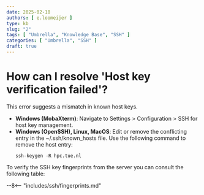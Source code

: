 ```yaml
---
date: 2025-02-18
authors: [ e.loomeijer ]
type: kb
slug: "2"
tags: [ "Umbrella", "Knowledge Base", "SSH" ]
categories: [ "Umbrella", "SSH" ]
draft: true
---
```


# How can I resolve 'Host key verification failed'?

This error suggests a mismatch in known host keys.

- **Windows (MobaXterm)**: Navigate to Settings > Configuration > SSH for host key management.
- **Windows (OpenSSH), Linux, MacOS**: Edit or remove the conflicting entry in the ~/.ssh/known_hosts file. Use the
  following command to remove the host entry:
    ```shell
    ssh-keygen -R hpc.tue.nl
    ```

To verify the SSH key fingerprints from the server you can consult the following table:

--8<-- "includes/ssh/fingerprints.md"
